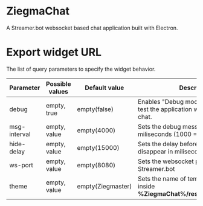 # ZiegmaChat
A Streamer.bot websocket based chat application built with Electron.

# Export widget URL
The list of query parameters to specify the widget behavior.

| **Parameter** | **Possible values** | **Default value** | **Description** |
| ------ | ------ | ------ | ------ |
| debug | empty, true | empty(false) | Enables "Debug mode". Allows you to test the application without using a real chat. |
| msg-interval | empty, value | empty(4000) | Sets the debug messages interval in miliseconds (1000 = 1 sec) |
| hide-delay | empty, value | empty(15000) | Sets the delay before messages disappear in miliseconds (1000 = 1 sec) |
| ws-port | empty, value | empty(8080) | Sets the websocket port to connect to Streamer.bot |
| theme | empty, value | empty(Ziegmaster) | Sets the name of template directory inside **%ZiegmaChat%/resources/chat/theme** |
